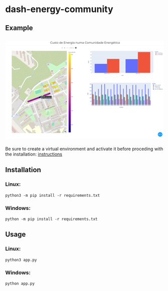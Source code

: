 # dash-energy-community
## Example
![Example](demo.png)
---
Be sure to create a virtual environment and activate it before proceding with the installation: [instructions](https://docs.python.org/3/library/venv.html) 
## Installation

### Linux:
```shell
python3 -m pip install -r requirements.txt
```

### Windows:
```shell
python -m pip install -r requirements.txt
```

## Usage

### Linux:
```shell
python3 app.py
```

### Windows:
```shell
python app.py
```
